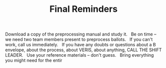 ﻿---
layout: slide
title: "Final Reminders"
---

Download a copy of the preprocessing manual and study it.
 
Be on time – we need two team members present to preprocess ballots.
 
If you can't work, call us immediately.
 
If you have any doubts or questions about a B envelope, about the process, about VERIS, about anything, CALL THE SHIFT LEADER. 
 
Use your reference materials – don't guess.
 
Bring everything you might need for the entir
